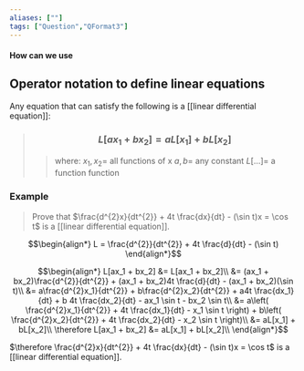 ```yaml
---
aliases: [""]
tags: ["Question","QFormat3"]
---
```


#### How can we use
## Operator notation to define linear equations

Any equation that can satisfy the following is a [[linear differential equation]]:

> ### $$ L[ax_1 + bx_2] = aL[x_1] + bL[x_2] $$ 
>> where:
>> $x_1,x_2=$ all functions of x 
>> $a,b=$ any constant
>> $L[...]=$ a function function

### Example
> Prove that $\frac{d^{2}x}{dt^{2}} + 4t \frac{dx}{dt} - (\sin t)x = \cos t$ is a [[linear differential equation]].

$$\begin{align*}
L = \frac{d^{2}}{dt^{2}} + 4t \frac{d}{dt} - (\sin t)
\end{align*}$$

$$\begin{align*}
L[ax_1 + bx_2] &= L[ax_1 + bx_2]\\
&= (ax_1 + bx_2)\frac{d^{2}}{dt^{2}} + (ax_1 + bx_2)4t \frac{d}{dt} - (ax_1 + bx_2)(\sin t)\\
&= a\frac{d^{2}x_1}{dt^{2}} + b\frac{d^{2}x_2}{dt^{2}} + a4t \frac{dx_1}{dt} + b 4t \frac{dx_2}{dt} - ax_1 \sin t - bx_2 \sin t\\
&= a\left( \frac{d^{2}x_1}{dt^{2}} + 4t \frac{dx_1}{dt} - x_1 \sin t \right) + b\left( \frac{d^{2}x_2}{dt^{2}} + 4t \frac{dx_2}{dt} - x_2 \sin t \right)\\
&= aL[x_1] + bL[x_2]\\
\therefore L[ax_1 + bx_2] &= aL[x_1] + bL[x_2]\\
\end{align*}$$

$\therefore \frac{d^{2}x}{dt^{2}} + 4t \frac{dx}{dt} - (\sin t)x = \cos t$   is a [[linear differential equation]].